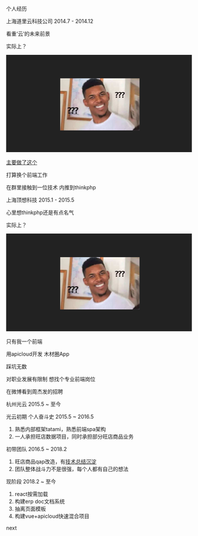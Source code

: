 个人经历

上海道里云科技公司
2014.7 - 2014.12

看重‘云’的未来前景

实际上？

![what](image/7.png)

[主要做了这个](https://htmlpreview.github.io/?https://github.com/xiaoqiang730730/d3-to-data-visualization/blob/master/index.html)

打算换个前端工作

在群里接触到一位技术
内推到thinkphp

上海顶想科技
2015.1 - 2015.5

心里想thinkphp还是有点名气

实际上？

![what](image/7.png)

只有我一个前端

用apicloud开发 木材圈App

踩坑无数

对职业发展有限制
想找个专业前端岗位

在微博看到周杰发的招聘

杭州光云
2015.5 ~ 至今

光云初期
个人奋斗史
2015.5 ~ 2016.5


1. 熟悉内部框架tatami，熟悉前端spa架构
2. 一人承担旺店数据项目，同时承担部分旺店商品业务

初带团队
2016.5 ~ 2018.2

1. 旺店商品qap改造，有[技术总结沉淀](https://github.com/xiaoqiang730730/qapOptimizitons)
2. 团队整体战斗力不是很强，每个人都有自己的想法

现阶段
2018.2 ~ 至今

1. react按需加载
2. 构建erp doc文档系统
3. 抽离页面模板
3. 构建vue+apicloud快速混合项目

next



